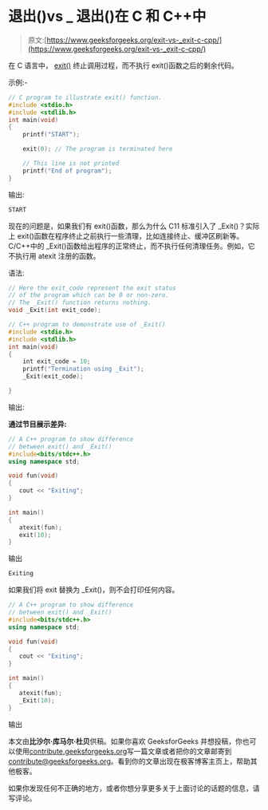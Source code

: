 # 退出()vs _ 退出()在 C 和 C++中

> 原文:[https://www.geeksforgeeks.org/exit-vs-_exit-c-cpp/](https://www.geeksforgeeks.org/exit-vs-_exit-c-cpp/)

在 C 语言中， [exit()](https://www.geeksforgeeks.org/understanding-exit-abort-and-assert/) 终止调用过程，而不执行 exit()函数之后的剩余代码。

示例:-

```cpp
// C program to illustrate exit() function.
#include <stdio.h>
#include <stdlib.h>
int main(void)
{
    printf("START");

    exit(0); // The program is terminated here

    // This line is not printed
    printf("End of program");
}
```

输出:

```cpp
START

```

现在的问题是，如果我们有 exit()函数，那么为什么 C11 标准引入了 _Exit()？实际上 exit()函数在程序终止之前执行一些清理，比如连接终止、缓冲区刷新等。C/C++中的 _Exit()函数给出程序的正常终止，而不执行任何清理任务。例如，它不执行用 atexit 注册的函数。

语法:

```cpp
// Here the exit_code represent the exit status 
// of the program which can be 0 or non-zero.
// The _Exit() function returns nothing.
void _Exit(int exit_code);

```

```cpp
// C++ program to demonstrate use of _Exit()
#include <stdio.h>
#include <stdlib.h>
int main(void)
{
    int exit_code = 10;
    printf("Termination using _Exit");
    _Exit(exit_code);

}
```

输出:

**通过节目展示差异:**

```cpp
// A C++ program to show difference
// between exit() and _Exit()
#include<bits/stdc++.h>
using namespace std;

void fun(void)
{
   cout << "Exiting";
}

int main()
{
   atexit(fun);
   exit(10);
}
```

输出

```cpp
Exiting
```

如果我们将 exit 替换为 _Exit()，则不会打印任何内容。

```cpp
// A C++ program to show difference
// between exit() and _Exit()
#include<bits/stdc++.h>
using namespace std;

void fun(void)
{
   cout << "Exiting";
}

int main()
{
   atexit(fun);
   _Exit(10);
}
```

输出

本文由**比沙尔·库马尔·杜贝**供稿。如果你喜欢 GeeksforGeeks 并想投稿，你也可以使用[contribute.geeksforgeeks.org](http://www.contribute.geeksforgeeks.org)写一篇文章或者把你的文章邮寄到 contribute@geeksforgeeks.org。看到你的文章出现在极客博客主页上，帮助其他极客。

如果你发现任何不正确的地方，或者你想分享更多关于上面讨论的话题的信息，请写评论。
